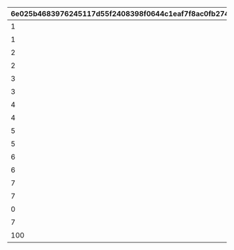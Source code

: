 |6e025b4683976245117d55f2408398f0644c1eaf7f8ac0fb274f20b8ba350ae5|9e136633d2a58b131896a8fd0717f4b60ca7d3a815695dc47455c945f0f6489c|f9622ccf6ade59d02a082f33df7c0ddf2f8315cba0c0059efc401943e6981b7f|4afcc793348b16483fadf504253f284691f5d118e5c2b7d5fcf096f0f2ccc585|1067bbaed78b8739882830e415b042e707905908ddf243fe5b39a12059cef3b9|f73b0fe0348938a34d95f279a920c49e6f352fa02f023f4e3f98783f2f63f93f|bdc14601c1c9bad8510c012369fd9e67bcee648f3e54e24634eaae55b9016d47|
| --- | --- | --- | --- | --- | --- | --- |
|1|10148|8|スイーツ早食いクラブ|91002|5148061|40|
|1|10148|0|ぺんぽこりんの正体…？|0|5148062|0|
|2|10148|8|夜凪の恋バナ？|91002|5148064|40|
|2|10148|0|麦しゅわアブダクション|0|5148065|0|
|3|10148|8|ピッカピカのボードで|91002|5148067|40|
|3|10148|0|Mって何ですか？|0|5148068|0|
|4|10148|8|スイカの次はミルク？|91002|5148070|40|
|4|10148|0|騎士きゅんセラピー|0|5148071|0|
|5|10148|8|パチパチとフーフー|91002|5148073|40|
|5|10148|0|火遁の術でチャメシ！|0|5148074|0|
|6|10148|8|耳を澄ませば|91002|5148076|40|
|6|10148|0|祓った方がよくねー？|0|5148077|0|
|7|10148|8|爆誕ホットヒップドロップ|91002|5148079|40|
|7|10148|0|スーパースライム戦士|0|5148080|0|
|0|10148|0|バラバラな写真と証言|0|5148601|0|
|7|10148|0|写真アルバム復元完了！|0|5148602|0|
|100|10148|0|記念の集合写真★|0|5148603|0|